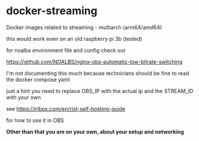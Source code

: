 # docker-streaming
Docker images related to streaming - multiarch (arm64/amd64)

this would work even on an old raspberry pi 3b (tested)


for noalbs environment file and config check out

https://github.com/NOALBS/nginx-obs-automatic-low-bitrate-switching

I'm not documenting this much because technicians should be fine to read the docker compose yaml

just a hint you need to replace OBS_IP with the actual ip and the STREAM_ID with your own

see https://irlbox.com/en/rist-self-hosting-guide

for how to use it in OBS

**Other than that you are on your own, about your setup and networking**
